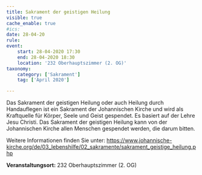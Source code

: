 ```yaml
---
title: Sakrament der geistigen Heilung
visible: true
cache_enable: true
#ics: 
date: 28-04-20
rule: 
event:
	start: 28-04-2020 17:30
	end: 28-04-2020 18:30
	location: '232 Oberhauptszimmer (2. OG)'
taxonomy:
	category: ['Sakrament']
	tag: ['April 2020']

---
```

Das Sakrament der geistigen Heilung oder auch Heilung durch Handauflegen ist ein Sakrament der Johannischen Kirche und wird als Kraftquelle für Körper, Seele und Geist gespendet. Es basiert auf der Lehre Jesu Christi. Das Sakrament der geistigen Heilung kann von der Johannischen Kirche allen Menschen gespendet werden, die darum bitten.

Weitere Informationen finden Sie unter:
https://www.johannische-kirche.org/de/03_lebenshilfe/02_sakramente/sakrament_geistige_heilung.php



**Veranstaltungsort:** 232 Oberhauptszimmer (2. OG)

